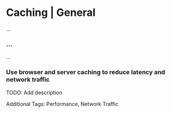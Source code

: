 # Caching | General
...
<br>


### ...

...
<br>


### Use browser and server caching to reduce latency and network traffic

TODO: Add description

Additional Tags: Performance, Network Traffic
<br>